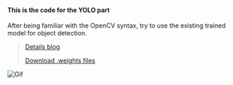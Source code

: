 #### This is the code for the YOLO part

After being familiar with the OpenCV syntax, try to use the existing trained model for object detection. 

> [Details blog](https://www.notion.so/Object-Detection-d438dcbcb0ef46fa87cd5dc365c19102)
>
> [Download .weights files](https://drive.google.com/drive/folders/1mJnsmFTIXItkqvtA9Xu9NjRT9Cyjl40V?usp=sharing)

![Gif](https://github.com/KhalilHsu/CCI_YOLO_Object_Detection/blob/main/cfg/ezgif-7-e39a8f009ce6.gif)

